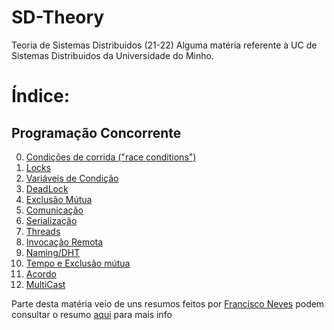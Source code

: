 # SD-Theory
Teoria de Sistemas Distribuidos (21-22)  Alguma matéria referente à UC de Sistemas Distribuidos da Universidade do Minho.

# Índice:

## Programação Concorrente

0. [Condições de corrida ("race conditions")](./race_conditions.md)
1. [Locks](./locks.md)
2. [Variáveis de Condição](./var_cond.md)
3. [DeadLock](./deadlock.md)
4. [Exclusão Mútua](./exclusão_mutua.md)
5. [Comunicação](./comunicação.md)
6. [Serialização](./serialização.md)
7. [Threads](./Thread.md)
8. [Invocação Remota](./remote.md)
9. [Naming/DHT](./DHT.md)
10. [Tempo e Exclusão mútua](./timeandexclusao.md)
11. [Acordo](./acord.md)
12. [MultiCast](./multicast.md)

Parte desta matéria veio de uns resumos feitos por [Francisco Neves](./https://github.com/franl08) podem consultar o resumo [aqui](./) para mais info
